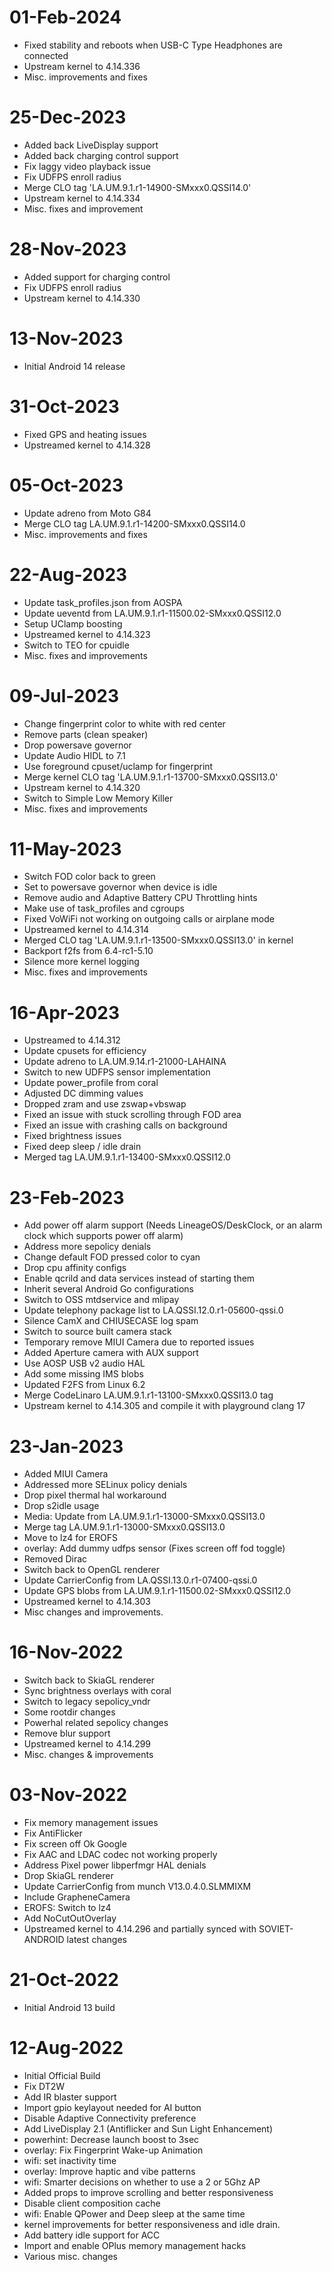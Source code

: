 # 01-Feb-2024
- Fixed stability and reboots when USB-C Type Headphones are connected
- Upstream kernel to 4.14.336
- Misc. improvements and fixes

# 25-Dec-2023
- Added back LiveDisplay support
- Added back charging control support
- Fix laggy video playback issue
- Fix UDFPS enroll radius
- Merge CLO tag 'LA.UM.9.1.r1-14900-SMxxx0.QSSI14.0'
- Upstream kernel to 4.14.334
- Misc. fixes and improvement

# 28-Nov-2023
- Added support for charging control
- Fix UDFPS enroll radius
- Upstream kernel to 4.14.330

# 13-Nov-2023
- Initial Android 14 release

# 31-Oct-2023
- Fixed GPS and heating issues
- Upstreamed kernel to 4.14.328

# 05-Oct-2023
- Update adreno from Moto G84
- Merge CLO tag LA.UM.9.1.r1-14200-SMxxx0.QSSI14.0
- Misc. improvements and fixes

# 22-Aug-2023
- Update task_profiles.json from AOSPA
- Update ueventd from LA.UM.9.1.r1-11500.02-SMxxx0.QSSI12.0
- Setup UClamp boosting
- Upstreamed kernel to 4.14.323
- Switch to TEO for cpuidle
- Misc. fixes and improvements

# 09-Jul-2023
- Change fingerprint color to white with red center
- Remove parts (clean speaker)
- Drop powersave governor
- Update Audio HIDL to 7.1
- Use foreground cpuset/uclamp for fingerprint
- Merge kernel CLO tag 'LA.UM.9.1.r1-13700-SMxxx0.QSSI13.0'
- Upstream kernel to 4.14.320
- Switch to Simple Low Memory Killer
- Misc. fixes and improvements

# 11-May-2023
- Switch FOD color back to green
- Set to powersave governor when device is idle
- Remove audio and Adaptive Battery CPU Throttling hints
- Make use of task_profiles and cgroups
- Fixed VoWiFi not working on outgoing calls or airplane mode
- Upstreamed kernel to 4.14.314
- Merged CLO tag 'LA.UM.9.1.r1-13500-SMxxx0.QSSI13.0' in kernel
- Backport f2fs from 6.4-rc1-5.10
- Silence more kernel logging
- Misc. fixes and improvements

# 16-Apr-2023
- Upstreamed to 4.14.312 
- Update cpusets for efficiency
- Update adreno to LA.UM.9.14.r1-21000-LAHAINA
- Switch to new UDFPS sensor implementation
- Update power_profile from coral
- Adjusted DC dimming values
- Dropped zram and use zswap+vbswap
- Fixed an issue with stuck scrolling through FOD area
- Fixed an issue with crashing calls on background
- Fixed brightness issues 
- Fixed deep sleep / idle drain
- Merged tag LA.UM.9.1.r1-13400-SMxxx0.QSSI12.0

# 23-Feb-2023
- Add power off alarm support (Needs LineageOS/DeskClock, or an alarm clock which supports power off alarm)
- Address more sepolicy denials
- Change default FOD pressed color to cyan
- Drop cpu affinity configs
- Enable qcrild and data services instead of starting them
- Inherit several Android Go configurations
- Switch to OSS mtdservice and mlipay
- Update telephony package list to LA.QSSI.12.0.r1-05600-qssi.0
- Silence CamX and CHIUSECASE log spam
- Switch to source built camera stack
- Temporary remove MIUI Camera due to reported issues
- Added Aperture camera with AUX support
- Use AOSP USB v2 audio HAL
- Add some missing IMS blobs
- Updated F2FS from Linux 6.2
- Merge CodeLinaro LA.UM.9.1.r1-13100-SMxxx0.QSSI13.0 tag
- Upstream kernel to 4.14.305 and compile it with playground clang 17

# 23-Jan-2023
- Added MIUI Camera
- Addressed more SELinux policy denials
- Drop pixel thermal hal workaround
- Drop s2idle usage
- Media: Update from LA.UM.9.1.r1-13000-SMxxx0.QSSI13.0
- Merge tag LA.UM.9.1.r1-13000-SMxxx0.QSSI13.0
- Move to lz4 for EROFS
- overlay: Add dummy udfps sensor (Fixes screen off fod toggle)
- Removed Dirac
- Switch back to OpenGL renderer
- Update CarrierConfig from LA.QSSI.13.0.r1-07400-qssi.0
- Update GPS blobs from LA.UM.9.1.r1-11500.02-SMxxx0.QSSI12.0
- Upstreamed kernel to 4.14.303
- Misc changes and improvements.

# 16-Nov-2022
- Switch back to SkiaGL renderer
- Sync brightness overlays with coral
- Switch to legacy sepolicy_vndr
- Some rootdir changes
- Powerhal related sepolicy changes
- Remove blur support
- Upstreamed kernel to 4.14.299
- Misc. changes & improvements

# 03-Nov-2022
- Fix memory management issues
- Fix AntiFlicker
- Fix screen off Ok Google
- Fix AAC and LDAC codec not working properly
- Address Pixel power libperfmgr HAL denials  
- Drop SkiaGL renderer 
- Update CarrierConfig from munch V13.0.4.0.SLMMIXM
- Include GrapheneCamera
- EROFS: Switch to lz4
- Add NoCutOutOverlay
- Upstreamed kernel to 4.14.296 and partially synced with SOVIET-ANDROID latest changes

# 21-Oct-2022
- Initial Android 13 build

# 12-Aug-2022
- Initial Official Build
- Fix DT2W
- Add IR blaster support
- Import gpio keylayout needed for AI button
- Disable Adaptive Connectivity preference
- Add LiveDisplay 2.1 (Antiflicker and Sun Light Enhancement)
- powerhint: Decrease launch boost to 3sec
- overlay: Fix Fingerprint Wake-up Animation
- wifi: set inactivity time
- overlay: Improve haptic and vibe patterns
- wifi: Smarter decisions on whether to use a 2 or 5Ghz AP
- Added props to improve scrolling and better responsiveness
- Disable client composition cache
- wifi: Enable QPower and Deep sleep at the same time
- kernel improvements for better responsiveness and idle drain.
- Add battery idle support for ACC
- Import and enable OPlus memory management hacks
- Various misc. changes
